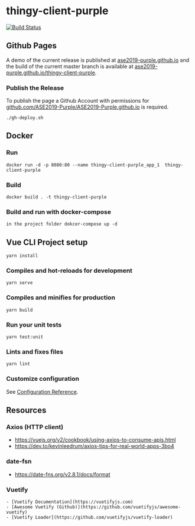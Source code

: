 # thingy-client-purple

[![Build Status](https://travis-ci.org/ASE2019-Purple/thingy-client-purple.svg?branch=master)](https://travis-ci.org/ASE2019-Purple/thingy-client-purple)

## Github Pages

A demo of the current release is published at [ase2019-purple.github.io](https://ase2019-purple.github.io "ase2019-purple.github.io") and the build of the current master branch is available at [ase2019-purple.github.io/thingy-client-purple](https://ase2019-purple.github.io/thingy-client-purple "ase2019-purple.github.io/thingy-client-purple"). 

### Publish the Release

To publish the page a Github Account with permissions for 
[github.com/ASE2019-Purple/ASE2019-Purple.github.io](https://github.com/ASE2019-Purple/ASE2019-Purple.github.io "github.com/ASE2019-Purple/ASE2019-Purple.github.io")
is required. 

``` shell
./gh-deploy.sh
```

## Docker

### Run

``` shell
docker run -d -p 8080:80 --name thingy-client-purple_app_1  thingy-client-purple
```

### Build 

``` shell
docker build . -t thingy-client-purple
```
### Build and run with docker-compose  

``` shell
in the project folder dokcer-compose up -d
```




## Vue CLI Project setup

```
yarn install
```

### Compiles and hot-reloads for development
```
yarn serve
```

### Compiles and minifies for production
```
yarn build
```

### Run your unit tests
```
yarn test:unit
```

### Lints and fixes files
```
yarn lint
```

### Customize configuration
See [Configuration Reference](https://cli.vuejs.org/config/).


## Resources

### Axios (HTTP client)

  - https://vuejs.org/v2/cookbook/using-axios-to-consume-apis.html
  - https://dev.to/kevinleedrum/axios-tips-for-real-world-apps-3bo4

### date-fsn

  - <https://date-fns.org/v2.8.1/docs/format>

### Vuetify

    - [Vuetify Documentation](https://vuetifyjs.com)
    - [Awesome Vuetify (Github)](https://github.com/vuetifyjs/awesome-vuetify)
    - [Vuetify Loader](https://github.com/vuetifyjs/vuetify-loader)
